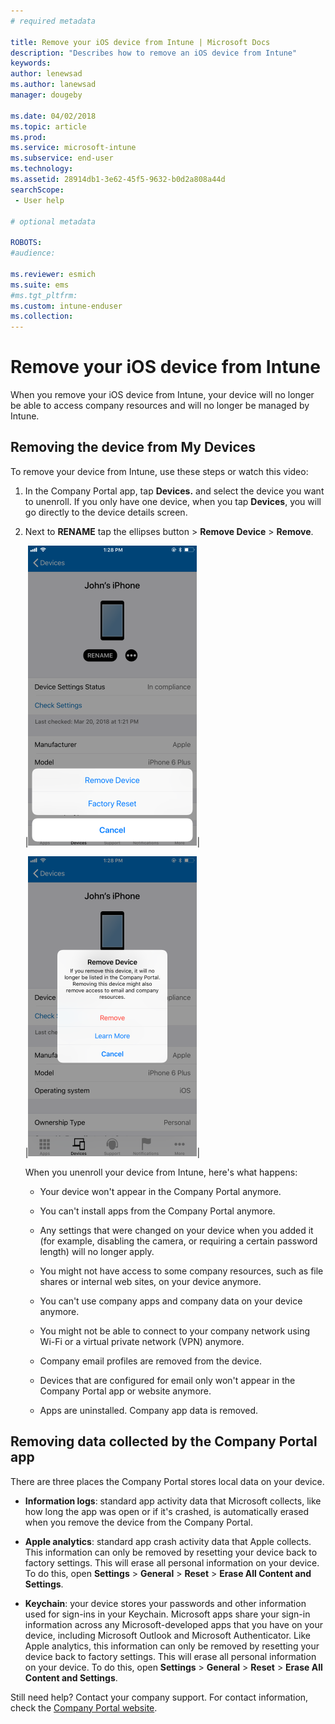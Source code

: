 ```yaml
---
# required metadata

title: Remove your iOS device from Intune | Microsoft Docs
description: "Describes how to remove an iOS device from Intune"
keywords:
author: lenewsad
ms.author: lanewsad
manager: dougeby

ms.date: 04/02/2018
ms.topic: article
ms.prod:
ms.service: microsoft-intune
ms.subservice: end-user
ms.technology:
ms.assetid: 28914db1-3e62-45f5-9632-b0d2a808a44d
searchScope:
 - User help

# optional metadata

ROBOTS:   
#audience:

ms.reviewer: esmich
ms.suite: ems
#ms.tgt_pltfrm:
ms.custom: intune-enduser
ms.collection: 
---
```



# Remove your iOS device from Intune

When you remove your iOS device from Intune, your device will no longer be able to access company resources and will no longer be managed by Intune.


## Removing the device from My Devices

To remove your device from Intune, use these steps or watch this video:


1. In the Company Portal app, tap **Devices.** and select the device you want to unenroll. If you only have one device, when you tap **Devices**, you will go directly to the device details screen.

2. Next to **RENAME** tap the ellipses button > **Remove Device** > **Remove**.  

    |![Screenshot of the Company Portal app Devices screen, showing options after user has clicked Remove. Shows "Remove Device" button, "Factory Reset" button, and "Cancel" button.](./media/cp_ios_unenroll_after_1804_001.png)|

    |![Screenshot of the Company Portal app Devices screen, showing options after user has clicked Remove Device button. Shows red highlighted "Remove" button, and blue highlighted "Learn More" button and "Cancel" button.](./media/cp_ios_unenroll_after_1804_002.png)|


    When you unenroll your device from Intune, here's what happens:

    - Your device won't appear in the Company Portal anymore.

    - You can't install apps from the Company Portal anymore.

    - Any settings that were changed on your device when you added it (for example, disabling the camera, or requiring a certain password length) will no longer apply.

    - You might not have access to some company resources, such as file shares or internal web sites, on your device anymore.

    - You can't use company apps and company data on your device anymore.

    - You might not be able to connect to your company network using Wi-Fi or a virtual private network (VPN) anymore.

    - Company email profiles are removed from the device.

    - Devices that are configured for email only won't appear in the Company Portal app or website anymore.

    - Apps are uninstalled. Company app data is removed.

## Removing data collected by the Company Portal app

There are three places the Company Portal stores local data on your device.

- **Information logs**: standard app activity data that Microsoft collects, like how long the app was open or if it's crashed, is automatically erased when you remove the device from the Company Portal.

- **Apple analytics**: standard app crash activity data that Apple collects. This information can only be removed by resetting your device back to factory settings. This will erase all personal information on your device. To do this, open **Settings** > **General** > **Reset** > **Erase All Content and Settings**.

- **Keychain**: your device stores your passwords and other information used for sign-ins in your Keychain. Microsoft apps share your sign-in information across any Microsoft-developed apps that you have on your device, including Microsoft Outlook and Microsoft Authenticator. Like Apple analytics, this information can only be removed by resetting your device back to factory settings. This will erase all personal information on your device. To do this, open **Settings** > **General** > **Reset** > **Erase All Content and Settings**.


Still need help? Contact your company support. For contact information, check the [Company Portal website](https://go.microsoft.com/fwlink/?linkid=2010980).
